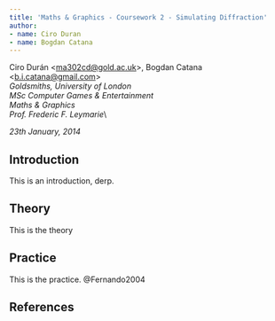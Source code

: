 ```yaml
---
title: 'Maths & Graphics - Coursework 2 - Simulating Diffraction'
author:
- name: Ciro Duran
- name: Bogdan Catana
---
```


Ciro Durán &lt;<ma302cd@gold.ac.uk>&gt;, Bogdan Catana &lt;<b.i.catana@gmail.com>&gt;\
*Goldsmiths, University of London*\
*MSc Computer Games & Entertainment*\
*Maths & Graphics*\
*Prof. Frederic F. Leymarie*\

*23th January, 2014*

## Introduction

This is an introduction, derp.

## Theory

This is the theory

## Practice

This is the practice. @Fernando2004

## References
